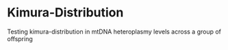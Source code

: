 # Kimura-Distribution
Testing kimura-distribution in mtDNA heteroplasmy levels across a group of offspring

